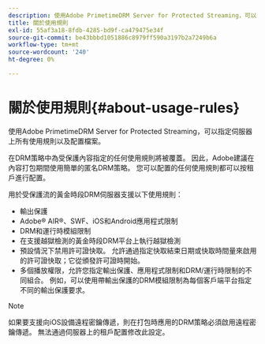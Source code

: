 ```yaml
---
description: 使用Adobe PrimetimeDRM Server for Protected Streaming，可以指定伺服器上所有使用規則以及配置檔案。
title: 關於使用規則
exl-id: 55af3a18-8fdb-4285-bd9f-ca479475e34f
source-git-commit: be43bbbd1051886c8979ff590a3197b2a7249b6a
workflow-type: tm+mt
source-wordcount: '240'
ht-degree: 0%

---
```


# 關於使用規則{#about-usage-rules}

使用Adobe PrimetimeDRM Server for Protected Streaming，可以指定伺服器上所有使用規則以及配置檔案。

在DRM策略中為受保護內容指定的任何使用規則將被覆蓋。 因此，Adobe建議在內容打包期間使用簡單的匿名DRM策略。 您可以配置的任何使用規則都可以按租戶進行配置。

用於受保護流的黃金時段DRM伺服器支援以下使用規則：

* 輸出保護
* Adobe® AIR®、SWF、iOS和Android應用程式限制
* DRM和運行時模組限制
* 在支援越獄檢測的黃金時段DRM平台上執行越獄檢測
* 預設情況下禁用許可證快取。 允許通過指定快取結束日期或快取時間量來啟用的許可證快取；它從頒發許可證時開始。
* 多個播放權限，允許您指定輸出保護、應用程式限制和DRM/運行時限制的不同組合。 例如，可以使用帶輸出保護的DRM模組限制為每個客戶端平台指定不同的輸出保護要求。

>[!NOTE]
>
>如果要支援向iOS設備遠程密鑰傳遞，則在打包時應用的DRM策略必須啟用遠程密鑰傳遞。 無法通過伺服器上的租戶配置修改此設定。
